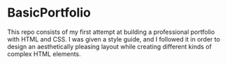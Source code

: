 # BasicPortfolio
This repo consists of my first attempt at building a professional portfolio with HTML and CSS. I was given a style guide, and I followed it in order to design an aesthetically pleasing layout while creating different kinds of complex HTML elements.
